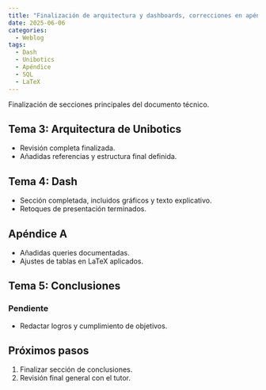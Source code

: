 ```yaml
---
title: "Finalización de arquitectura y dashboards, correcciones en apéndices"
date: 2025-06-06
categories:
  - Weblog
tags:
  - Dash
  - Unibotics
  - Apéndice
  - SQL
  - LaTeX
---
```


Finalización de secciones principales del documento técnico.

## Tema 3: Arquitectura de Unibotics

- Revisión completa finalizada.
- Añadidas referencias y estructura final definida.

## Tema 4: Dash

- Sección completada, incluidos gráficos y texto explicativo.
- Retoques de presentación terminados.

## Apéndice A

- Añadidas queries documentadas.
- Ajustes de tablas en LaTeX aplicados.

## Tema 5: Conclusiones

### Pendiente

- Redactar logros y cumplimiento de objetivos.

## Próximos pasos

1. Finalizar sección de conclusiones.  
2. Revisión final general con el tutor.
